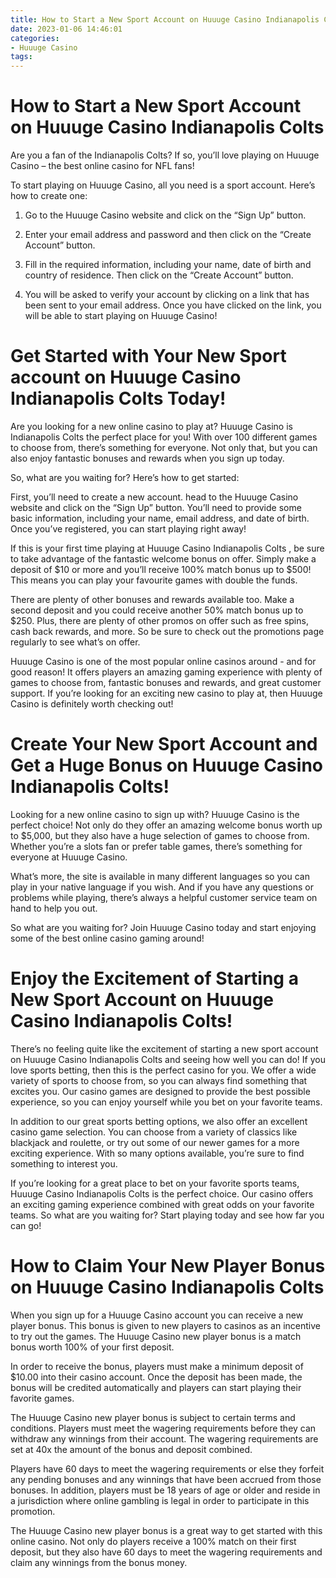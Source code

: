 ```yaml
---
title: How to Start a New Sport Account on Huuuge Casino Indianapolis Colts
date: 2023-01-06 14:46:01
categories:
- Huuuge Casino
tags:
---
```



#  How to Start a New Sport Account on Huuuge Casino Indianapolis Colts

Are you a fan of the Indianapolis Colts? If so, you’ll love playing on Huuuge Casino – the best online casino for NFL fans!

To start playing on Huuuge Casino, all you need is a sport account. Here’s how to create one:

1. Go to the Huuuge Casino website and click on the “Sign Up” button.

2. Enter your email address and password and then click on the “Create Account” button.

3. Fill in the required information, including your name, date of birth and country of residence. Then click on the “Create Account” button.

4. You will be asked to verify your account by clicking on a link that has been sent to your email address. Once you have clicked on the link, you will be able to start playing on Huuuge Casino!

#  Get Started with Your New Sport account on Huuuge Casino Indianapolis Colts Today!

Are you looking for a new online casino to play at? Huuuge Casino is Indianapolis Colts the perfect place for you! With over 100 different games to choose from, there’s something for everyone. Not only that, but you can also enjoy fantastic bonuses and rewards when you sign up today.

So, what are you waiting for? Here’s how to get started:

First, you’ll need to create a new account. head to the Huuuge Casino website and click on the “Sign Up” button. You’ll need to provide some basic information, including your name, email address, and date of birth. Once you’ve registered, you can start playing right away!

If this is your first time playing at Huuuge Casino Indianapolis Colts , be sure to take advantage of the fantastic welcome bonus on offer. Simply make a deposit of $10 or more and you’ll receive 100% match bonus up to $500! This means you can play your favourite games with double the funds.

There are plenty of other bonuses and rewards available too. Make a second deposit and you could receive another 50% match bonus up to $250. Plus, there are plenty of other promos on offer such as free spins, cash back rewards, and more. So be sure to check out the promotions page regularly to see what’s on offer.

Huuuge Casino is one of the most popular online casinos around - and for good reason! It offers players an amazing gaming experience with plenty of games to choose from, fantastic bonuses and rewards, and great customer support. If you’re looking for an exciting new casino to play at, then Huuuge Casino is definitely worth checking out!

#  Create Your New Sport Account and Get a Huge Bonus on Huuuge Casino Indianapolis Colts!

Looking for a new online casino to sign up with? Huuuge Casino is the perfect choice! Not only do they offer an amazing welcome bonus worth up to $5,000, but they also have a huge selection of games to choose from. Whether you’re a slots fan or prefer table games, there’s something for everyone at Huuuge Casino.

What’s more, the site is available in many different languages so you can play in your native language if you wish. And if you have any questions or problems while playing, there’s always a helpful customer service team on hand to help you out.

So what are you waiting for? Join Huuuge Casino today and start enjoying some of the best online casino gaming around!

#  Enjoy the Excitement of Starting a New Sport Account on Huuuge Casino Indianapolis Colts!

There’s no feeling quite like the excitement of starting a new sport account on Huuuge Casino Indianapolis Colts and seeing how well you can do! If you love sports betting, then this is the perfect casino for you. We offer a wide variety of sports to choose from, so you can always find something that excites you. Our casino games are designed to provide the best possible experience, so you can enjoy yourself while you bet on your favorite teams.

In addition to our great sports betting options, we also offer an excellent casino game selection. You can choose from a variety of classics like blackjack and roulette, or try out some of our newer games for a more exciting experience. With so many options available, you’re sure to find something to interest you.

If you’re looking for a great place to bet on your favorite sports teams, Huuuge Casino Indianapolis Colts is the perfect choice. Our casino offers an exciting gaming experience combined with great odds on your favorite teams. So what are you waiting for? Start playing today and see how far you can go!

#  How to Claim Your New Player Bonus on Huuuge Casino Indianapolis Colts

When you sign up for a Huuuge Casino account you can receive a new player bonus. This bonus is given to new players to casinos as an incentive to try out the games. The Huuuge Casino new player bonus is a match bonus worth 100% of your first deposit.

In order to receive the bonus, players must make a minimum deposit of $10.00 into their casino account. Once the deposit has been made, the bonus will be credited automatically and players can start playing their favorite games.

The Huuuge Casino new player bonus is subject to certain terms and conditions. Players must meet the wagering requirements before they can withdraw any winnings from their account. The wagering requirements are set at 40x the amount of the bonus and deposit combined.

Players have 60 days to meet the wagering requirements or else they forfeit any pending bonuses and any winnings that have been accrued from those bonuses. In addition, players must be 18 years of age or older and reside in a jurisdiction where online gambling is legal in order to participate in this promotion.

The Huuuge Casino new player bonus is a great way to get started with this online casino. Not only do players receive a 100% match on their first deposit, but they also have 60 days to meet the wagering requirements and claim any winnings from the bonus money.